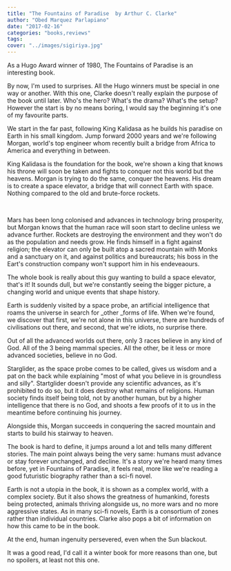 ```yaml
---
title: "The Fountains of Paradise  by Arthur C. Clarke"
author: "Obed Marquez Parlapiano"
date: "2017-02-16"
categories: "books,reviews"
tags:
cover: "../images/sigiriya.jpg"
---
```


As a Hugo Award winner of 1980, The Fountains of Paradise is an interesting book.

By now, I'm used to surprises. All the Hugo winners must be special in one way or another. With this one, Clarke doesn't really explain the purpose of the book until later. Who's the hero? What's the drama? What's the setup? However the start is by no means boring, I would say the beginning it's one of my favourite parts.

We start in the far past, following King Kalidasa as he builds his paradise on Earth in his small kingdom. Jump forward 2000 years and we're following Morgan, world's top engineer whom recently built a bridge from Africa to America and everything in between.

King Kalidasa is the foundation for the book, we're shown a king that knows his throne will soon be taken and fights to conquer not this world but the heavens. Morgan is trying to do the same, conquer the heavens. His dream is to create a space elevator, a bridge that will connect Earth with space. Nothing compared to the old and brute-force rockets.

 

Mars has been long colonised and advances in technology bring prosperity, but Morgan knows that the human race will soon start to decline unless we advance further. Rockets are destroying the environment and they won't do as the population and needs grow. He finds himself in a fight against religion; the elevator can only be built atop a sacred mountain with Monks and a sanctuary on it, and against politics and bureaucrats; his boss in the Eart's construction company won't support him in his endeveaours.

The whole book is really about this guy wanting to build a space elevator, that's it! It sounds dull, but we're constantly seeing the bigger picture, a changing world and unique events that shape history.

Earth is suddenly visited by a space probe, an artificial intelligence that roams the universe in search for _other _forms of life. When we're found, we discover that first, we're not alone in this universe, there are hundreds of civilisations out there, and second, that we're idiots, no surprise there.

Out of all the advanced worlds out there, only 3 races believe in any kind of God. All of the 3 being mammal species. All the other, be it less or more advanced societies, believe in no God.

Starglider, as the space probe comes to be called, gives us wisdom and a pat on the back while explaining "most of what you believe in is groundless and silly". Startglider doesn't provide any scientific advances, as it's prohibited to do so, but it does destroy what remains of religions. Human society finds itself being told, not by another human, but by a higher intelligence that there is no God, and shoots a few proofs of it to us in the meantime before continuing his journey.

Alongside this, Morgan succeeds in conquering the sacred mountain and starts to build his stairway to heaven.

The book is hard to define, it jumps around a lot and tells many different stories. The main point always being the very same: humans must advance or stay forever unchanged, and decline. It's a story we're heard many times before, yet in Fountains of Paradise, it feels real, more like we're reading a good futuristic biography rather than a sci-fi novel.

Earth is not a utopia in the book, it is shown as a complex world, with a complex society. But it also shows the greatness of humankind, forests being protected, animals thriving alongside us, no more wars and no more aggressive states. As in many sci-fi novels, Earth is a consortium of zones rather than individual countries. Clarke also pops a bit of information on how this came to be in the book.

At the end, human ingenuity persevered, even when the Sun blackout.

It was a good read, I'd call it a winter book for more reasons than one, but no spoilers, at least not this one.
